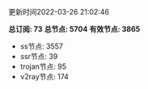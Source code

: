 更新时间2022-03-26 21:02:46

**总订阅: 73**
**总节点: 5704**
**有效节点: 3865**
- ss节点: 3557
- ssr节点: 39
- trojan节点: 95
- v2ray节点: 174

